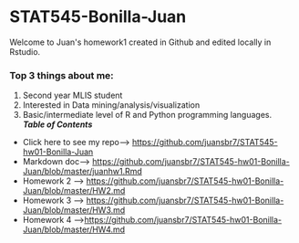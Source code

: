 # STAT545-Bonilla-Juan


Welcome to Juan's homework1 created in Github and edited locally in Rstudio.

### Top 3 things about me: ###
1) Second year MLIS student 
2) Interested in Data mining/analysis/visualization 
3) Basic/intermediate level of R and Python programming languages.   
***Table of Contents*** 
* Click here to see my repo--> https://github.com/juansbr7/STAT545-hw01-Bonilla-Juan
* Markdown doc--> https://github.com/juansbr7/STAT545-hw01-Bonilla-Juan/blob/master/juanhw1.Rmd
* Homework 2 --> https://github.com/juansbr7/STAT545-hw01-Bonilla-Juan/blob/master/HW2.md
* Homework 3 --> https://github.com/juansbr7/STAT545-hw01-Bonilla-Juan/blob/master/HW3.md
* Homework 4 -->https://github.com/juansbr7/STAT545-hw01-Bonilla-Juan/blob/master/HW4.md




